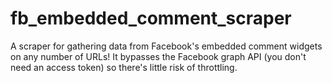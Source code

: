 # fb_embedded_comment_scraper
A scraper for gathering data from Facebook's embedded comment widgets on any number of URLs! It bypasses the Facebook graph API (you don't need an access token) so there's little risk of throttling.

